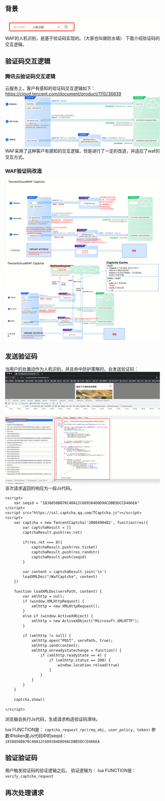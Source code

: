 ## 背景
![alt text](image.png)
WAF的人机识别，是基于验证码实现的。（大家也叫做防水墙）
下面介绍验证码的交互逻辑。

## 验证码交互逻辑
### 腾讯云验证码交互逻辑
云服务上，客户有感知的验证码交互逻辑如下：https://cloud.tencent.com/document/product/1110/36839
![alt text](image-1.png)
WAF采用了这种客户有感知的交互逻辑，但是进行了一定的改造，并适应了waf的交互方式。
### WAF验证码改造
![alt text](image-2.png)
![alt text](image-3.png)


## 发送验证码
当用户的处置动作为人机识别，并且命中防护策略时。会发送验证码：
![alt text](image-4.png)
该次请求返回的响应为一段Js代码。
``` 
<script>
    var seqid = "1838856B870C40A12C689384D0D9ACDBB5DCCD466EA"
</script>
<script src="https://ssl.captcha.qq.com/TCaptcha.js"></script>
<script>
    var captcha = new TencentCaptcha('2000490482', function(res){
        var captchaResult = []
        captchaResult.push(res.ret)

        if(res.ret === 0){
            captchaResult.push(res.ticket)
            captchaResult.push(res.randstr)
            captchaResult.push(seqid)
        }

        var content = captchaResult.join('\n')
        loadXMLDoc("/WafCaptcha", content)
    })

    function loadXMLDoc(servPath, content) {
        var xmlhttp = null;
        if (window.XMLHttpRequest) {
            xmlhttp = new XMLHttpRequest();
        }
        else if (window.ActiveXObject) {
            xmlhttp = new ActiveXObject("Microsoft.XMLHTTP");
        }

        if (xmlhttp != null) {
            xmlhttp.open("POST", servPath, true);
            xmlhttp.send(content);
            xmlhttp.onreadystatechange = function() {
                if (xmlhttp.readyState == 4) {
                    if (xmlhttp.status == 200) {
                        window.location.reload(true)
                    }
                }
            }
        }
    }

    captcha.show()

</script>
```

浏览器会执行Js代码，生成请求构造验证码滑块。

lua FUNCTION是： `captcha_request_rpc(req_obj, user_policy, token)`
参数中token是Js代码中的seqid：`1838856B870C40A12C689384D0D9ACDBB5DCCD466EA`

## 验证验证码
用户触发验证码的验证逻辑之后。
验证逻辑为：
lua FUNCTION是：`verify_captcha_request`

## 再次处理请求
